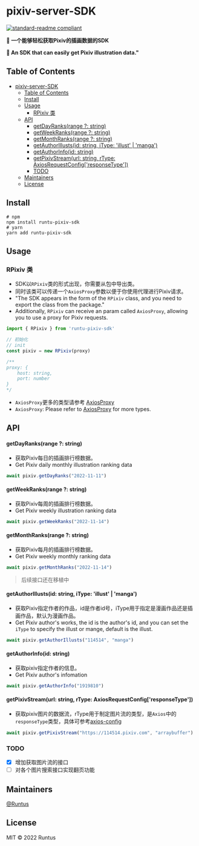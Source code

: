 # pixiv-server-SDK

[![standard-readme compliant](https://img.shields.io/badge/standard--readme-OK-green.svg?style=flat-square)](https://github.com/RichardLitt/standard-readme)

**🌟 一个能够轻松获取Pixiv的插画数据的SDK**

**🌟 An SDK that can easily get Pixiv illustration data."**




## Table of Contents

- [pixiv-server-SDK](#pixiv-server-sdk)
  - [Table of Contents](#table-of-contents)
  - [Install](#install)
  - [Usage](#usage)
    - [RPixiv 类](#rpixiv-类)
  - [API](#api)
      - [getDayRanks(range ?: string)](#getdayranksrange--string)
      - [getWeekRanks(range ?: string)](#getweekranksrange--string)
      - [getMonthRanks(range ?: string)](#getmonthranksrange--string)
      - [getAuthorIllusts(id: string, iType: 'illust' | 'manga')](#getauthorillustsid-string-itype-illust--manga)
      - [getAuthorInfo(id: string)](#getauthorinfoid-string)
      - [getPixivStream(url: string, rType: AxiosRequestConfig\['responseType'\])](#getpixivstreamurl-string-rtype-axiosrequestconfigresponsetype)
    - [TODO](#todo)
  - [Maintainers](#maintainers)
  - [License](#license)

## Install

```shell
# npm
npm install runtu-pixiv-sdk
# yarn
yarn add runtu-pixiv-sdk

```

## Usage

### RPixiv 类

* SDK以`RPixiv`类的形式出现，你需要从包中导出类。
* 同时该类可以传递一个`AxiosProxy`参数以便于你使用代理进行Pixiv请求。
* "The SDK appears in the form of the `RPixiv` class, and you need to export the class from the package."
* Additionally, `RPixiv` can receive an param called `AxiosProxy`, allowing you to use a proxy for Pixiv requests.
```typescript
import { RPixiv } from 'runtu-pixiv-sdk'

// 初始化
// init
const pixiv = new RPixiv(proxy)

/**
proxy: {
	host: string,
	port: number
}
*/
```

* `AxiosProxy`更多的类型请参考 [AxiosProxy](http://www.axios-js.com/zh-cn/docs/#axios-options-url-config-1)
* `AxiosProxy`: Please refer to [AxiosProxy](http://www.axios-js.com/zh-cn/docs/#axios-options-url-config-1) for more types.



## API
#### getDayRanks(range ?: string)
* 获取Pixiv每日的插画排行榜数据。
* Get Pixiv daily monthly illustration ranking data

```typescript
await pixiv.getDayRanks("2022-11-11")
```

#### getWeekRanks(range ?: string)
* 获取Pixiv每周的插画排行榜数据。
* Get Pixiv weekly illustration ranking data

````typescript
await pixiv.getWeekRanks("2022-11-14")
````



#### getMonthRanks(range ?: string)
* 获取Pixiv每月的插画排行榜数据。
* Get Pixiv weekly monthly ranking data

```typescript
await pixiv.getMonthRanks("2022-11-14")
```

> 后续接口还在移植中

#### getAuthorIllusts(id: string, iType: 'illust' | 'manga')
* 获取Pixiv指定作者的作品，id是作者id号，iType用于指定是漫画作品还是插画作品，默认为漫画作品。
* Get Pixiv author's works, the id is the author's id, and you can set the `iType` to specify the illust or mange, default is the illust.
```typescript
await pixiv.getAuthorIllusts("114514", "manga")
```

#### getAuthorInfo(id: string)
* 获取pixiv指定作者的信息。
* Get Pixiv author's infomation
```ts
await pixiv.getAuthorInfo("1919810")
```

#### getPixivStream(url: string, rType: AxiosRequestConfig['responseType'])
* 获取pixiv图片的数据流，rType用于制定图片流的类型，是`Axios`中的`responseType`类型，具体可参考[axios-config](http://www.axios-js.com/zh-cn/docs/#axios-config)

```ts
await pixiv.getPixivStream("https://114514.pixiv.com", "arraybuffer")
```

### TODO
- [x] 增加获取图片流的接口
- [ ] 对各个图片搜索接口实现翻页功能

## Maintainers

[@Runtus](https://github.com/Runtus)

## License

MIT © 2022 Runtus
